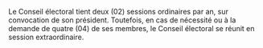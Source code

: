 Le Conseil électoral tient deux (02) sessions ordinaires par an, sur convocation de son président. Toutefois, en cas de nécessité ou à la demande de quatre (04) de ses membres, le Conseil électoral se réunit en session extraordinaire.